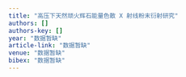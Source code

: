 ```yaml
---
title: "高压下天然顽火辉石能量色散 X 射线粉末衍射研究"
authors: []
authors-key: []
year: "数据暂缺"
article-link: "数据暂缺"
venue: "数据暂缺"
bibex: "数据暂缺"
---
```

